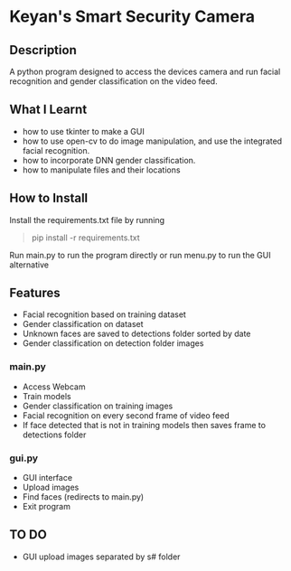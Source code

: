 # Keyan's Smart Security Camera

## Description

A python program designed to access the devices camera and run facial recognition and gender classification on the video feed. 

## What I Learnt
- how to use tkinter to make a GUI
- how to use open-cv to do image manipulation, and use the integrated facial recognition. 
- how to incorporate DNN gender classification.
- how to manipulate files and their locations

## How to Install

Install the requirements.txt file by running

> pip install -r requirements.txt

Run main.py to run the program directly or run menu.py to run the GUI alternative

## Features

- Facial recognition based on training dataset
- Gender classification on dataset
- Unknown faces are saved to detections folder sorted by date
- Gender classification on detection folder images


### main.py

- Access Webcam 
- Train models 
- Gender classification on training images
- Facial recognition on every second frame of video feed
- If face detected that is not in training models then saves frame to detections folder

### gui.py

- GUI interface 
- Upload images
- Find faces (redirects to main.py)
- Exit program

## TO DO

- GUI upload images separated by s# folder 
